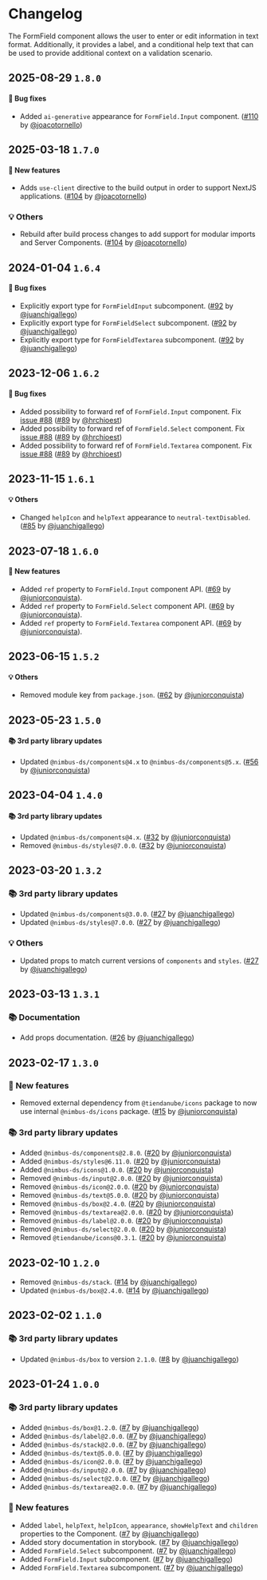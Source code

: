 # Changelog

The FormField component allows the user to enter or edit information in text format. Additionally, it provides a label, and a conditional help text that can be used to provide additional context on a validation scenario.

## 2025-08-29 `1.8.0`

#### 🐛 Bug fixes

- Added `ai-generative` appearance for `FormField.Input` component. ([#110](https://github.com/TiendaNube/nimbus-patterns/pull/110) by [@joacotornello](https://github.com/joacotornello))

## 2025-03-18 `1.7.0`

#### 🎉 New features

- Adds `use-client` directive to the build output in order to support NextJS applications. ([#104](https://github.com/TiendaNube/nimbus-patterns/pull/104) by [@joacotornello](https://github.com/joacotornello))

### 💡 Others

- Rebuild after build process changes to add support for modular imports and Server Components. ([#104](https://github.com/TiendaNube/nimbus-patterns/pull/104) by [@joacotornello](https://github.com/joacotornello))

## 2024-01-04 `1.6.4`

#### 🐛 Bug fixes

- Explicitly export type for `FormFieldInput` subcomponent. ([#92](https://github.com/TiendaNube/nimbus-patterns/pull/92) by [@juanchigallego](https://github.com/juanchigallego))
- Explicitly export type for `FormFieldSelect` subcomponent. ([#92](https://github.com/TiendaNube/nimbus-patterns/pull/92) by [@juanchigallego](https://github.com/juanchigallego))
- Explicitly export type for `FormFieldTextarea` subcomponent. ([#92](https://github.com/TiendaNube/nimbus-patterns/pull/92) by [@juanchigallego](https://github.com/juanchigallego))

## 2023-12-06 `1.6.2`

#### 🐛 Bug fixes

- Added possibility to forward ref of `FormField.Input` component. Fix [issue #88](https://github.com/TiendaNube/nimbus-patterns/issues/88) ([#89](https://github.com/TiendaNube/nimbus-patterns/pull/89) by [@hrchioest](https://github.com/hrchioest))
- Added possibility to forward ref of `FormField.Select` component. Fix [issue #88](https://github.com/TiendaNube/nimbus-patterns/issues/88) ([#89](https://github.com/TiendaNube/nimbus-patterns/pull/89) by [@hrchioest](https://github.com/hrchioest))
- Added possibility to forward ref of `FormField.Textarea` component. Fix [issue #88](https://github.com/TiendaNube/nimbus-patterns/issues/88) ([#89](https://github.com/TiendaNube/nimbus-patterns/pull/89) by [@hrchioest](https://github.com/hrchioest))

## 2023-11-15 `1.6.1`

#### 💡 Others

- Changed `helpIcon` and `helpText` appearance to `neutral-textDisabled`. ([#85](https://github.com/TiendaNube/nimbus-patterns/pull/85) by [@juanchigallego](https://github.com/juanchigallego))

## 2023-07-18 `1.6.0`

#### 🎉 New features

- Added `ref` property to `FormField.Input` component API. ([#69](https://github.com/TiendaNube/nimbus-patterns/pull/69) by [@juniorconquista](https://github.com/juniorconquista)).
- Added `ref` property to `FormField.Select` component API. ([#69](https://github.com/TiendaNube/nimbus-patterns/pull/69) by [@juniorconquista](https://github.com/juniorconquista)).
- Added `ref` property to `FormField.Textarea` component API. ([#69](https://github.com/TiendaNube/nimbus-patterns/pull/69) by [@juniorconquista](https://github.com/juniorconquista)).

## 2023-06-15 `1.5.2`

#### 💡 Others

- Removed module key from `package.json`. ([#62](https://github.com/TiendaNube/nimbus-patterns/pull/62) by [@juniorconquista](https://github.com/juniorconquista))

## 2023-05-23 `1.5.0`

#### 📚 3rd party library updates

- Updated `@nimbus-ds/components@4.x` to `@nimbus-ds/components@5.x`. ([#56](https://github.com/TiendaNube/nimbus-patterns/pull/56) by [@juniorconquista](https://github.com/juniorconquista))

## 2023-04-04 `1.4.0`

#### 📚 3rd party library updates

- Updated `@nimbus-ds/components@4.x`. ([#32](https://github.com/TiendaNube/nimbus-patterns/pull/32) by [@juniorconquista](https://github.com/juniorconquista))
- Removed `@nimbus-ds/styles@7.0.0`. ([#32](https://github.com/TiendaNube/nimbus-patterns/pull/32) by [@juniorconquista](https://github.com/juniorconquista))

## 2023-03-20 `1.3.2`

### 📚 3rd party library updates

- Updated `@nimbus-ds/components@3.0.0`. ([#27](https://github.com/TiendaNube/nimbus-patterns/pull/27) by [@juanchigallego](https://github.com/juanchigallego))
- Updated `@nimbus-ds/styles@7.0.0`. ([#27](https://github.com/TiendaNube/nimbus-patterns/pull/27) by [@juanchigallego](https://github.com/juanchigallego))

### 💡 Others

- Updated props to match current versions of `components` and `styles`. ([#27](https://github.com/TiendaNube/nimbus-patterns/pull/27) by [@juanchigallego](https://github.com/juanchigallego))

## 2023-03-13 `1.3.1`

### 📚 Documentation

- Add props documentation. ([#26](https://github.com/TiendaNube/nimbus-patterns/pull/26) by [@juanchigallego](https://github.com/juanchigallego))

## 2023-02-17 `1.3.0`

### 🎉 New features

- Removed external dependency from `@tiendanube/icons` package to now use internal `@nimbus-ds/icons` package. ([#15](https://github.com/TiendaNube/nimbus-design-system/pull/#15) by [@juniorconquista](https://github.com/juniorconquista))

### 📚 3rd party library updates

- Added `@nimbus-ds/components@2.8.0`. ([#20](https://github.com/TiendaNube/nimbus-patterns/pull/20) by [@juniorconquista](https://github.com/juniorconquista))
- Added `@nimbus-ds/styles@6.11.0`. ([#20](https://github.com/TiendaNube/nimbus-patterns/pull/20) by [@juniorconquista](https://github.com/juniorconquista))
- Added `@nimbus-ds/icons@1.0.0`. ([#20](https://github.com/TiendaNube/nimbus-patterns/pull/20) by [@juniorconquista](https://github.com/juniorconquista))
- Removed `@nimbus-ds/input@2.0.0`. ([#20](https://github.com/TiendaNube/nimbus-patterns/pull/20) by [@juniorconquista](https://github.com/juniorconquista))
- Removed `@nimbus-ds/icon@2.0.0`. ([#20](https://github.com/TiendaNube/nimbus-patterns/pull/20) by [@juniorconquista](https://github.com/juniorconquista))
- Removed `@nimbus-ds/text@5.0.0`. ([#20](https://github.com/TiendaNube/nimbus-patterns/pull/20) by [@juniorconquista](https://github.com/juniorconquista))
- Removed `@nimbus-ds/box@2.4.0`. ([#20](https://github.com/TiendaNube/nimbus-patterns/pull/20) by [@juniorconquista](https://github.com/juniorconquista))
- Removed `@nimbus-ds/textarea@2.0.0`. ([#20](https://github.com/TiendaNube/nimbus-patterns/pull/20) by [@juniorconquista](https://github.com/juniorconquista))
- Removed `@nimbus-ds/label@2.0.0`. ([#20](https://github.com/TiendaNube/nimbus-patterns/pull/20) by [@juniorconquista](https://github.com/juniorconquista))
- Removed `@nimbus-ds/select@2.0.0`. ([#20](https://github.com/TiendaNube/nimbus-patterns/pull/20) by [@juniorconquista](https://github.com/juniorconquista))
- Removed `@tiendanube/icons@0.3.1`. ([#20](https://github.com/TiendaNube/nimbus-patterns/pull/20) by [@juniorconquista](https://github.com/juniorconquista))

## 2023-02-10 `1.2.0`

- Removed `@nimbus-ds/stack`. ([#14](https://github.com/TiendaNube/nimbus-patterns/pull/14) by [@juanchigallego](https://github.com/juanchigallego))
- Updated `@nimbus-ds/box@2.4.0`. ([#14](https://github.com/TiendaNube/nimbus-patterns/pull/14) by [@juanchigallego](https://github.com/juanchigallego))

## 2023-02-02 `1.1.0`

### 📚 3rd party library updates

- Updated `@nimbus-ds/box` to version `2.1.0`. ([#8](https://github.com/TiendaNube/nimbus-patterns/pull/8) by [@juanchigallego](https://github.com/juanchigallego))

## 2023-01-24 `1.0.0`

### 📚 3rd party library updates

- Added `@nimbus-ds/box@1.2.0`. ([#7](https://github.com/TiendaNube/nimbus-patterns/pull/7) by [@juanchigallego](https://github.com/juanchigallego))
- Added `@nimbus-ds/label@2.0.0`. ([#7](https://github.com/TiendaNube/nimbus-patterns/pull/7) by [@juanchigallego](https://github.com/juanchigallego))
- Added `@nimbus-ds/stack@2.0.0`. ([#7](https://github.com/TiendaNube/nimbus-patterns/pull/7) by [@juanchigallego](https://github.com/juanchigallego))
- Added `@nimbus-ds/text@5.0.0`. ([#7](https://github.com/TiendaNube/nimbus-patterns/pull/7) by [@juanchigallego](https://github.com/juanchigallego))
- Added `@nimbus-ds/icon@2.0.0`. ([#7](https://github.com/TiendaNube/nimbus-patterns/pull/7) by [@juanchigallego](https://github.com/juanchigallego))
- Added `@nimbus-ds/input@2.0.0`. ([#7](https://github.com/TiendaNube/nimbus-patterns/pull/7) by [@juanchigallego](https://github.com/juanchigallego))
- Added `@nimbus-ds/select@2.0.0`. ([#7](https://github.com/TiendaNube/nimbus-patterns/pull/7) by [@juanchigallego](https://github.com/juanchigallego))
- Added `@nimbus-ds/textarea@2.0.0`. ([#7](https://github.com/TiendaNube/nimbus-patterns/pull/7) by [@juanchigallego](https://github.com/juanchigallego))

### 🎉 New features

- Added `label`, `helpText`, `helpIcon`, `appearance`, `showHelpText` and `children` properties to the Component. ([#7](https://github.com/TiendaNube/nimbus-patterns/pull/7) by [@juanchigallego](https://github.com/juanchigallego))
- Added story documentation in storybook. ([#7](https://github.com/TiendaNube/nimbus-patterns/pull/7) by [@juanchigallego](https://github.com/juanchigallego))
- Added `FormField.Select` subcomponent. ([#7](https://github.com/TiendaNube/nimbus-patterns/pull/7) by [@juanchigallego](https://github.com/juanchigallego))
- Added `FormField.Input` subcomponent. ([#7](https://github.com/TiendaNube/nimbus-patterns/pull/7) by [@juanchigallego](https://github.com/juanchigallego))
- Added `FormField.Textarea` subcomponent. ([#7](https://github.com/TiendaNube/nimbus-patterns/pull/7) by [@juanchigallego](https://github.com/juanchigallego))
